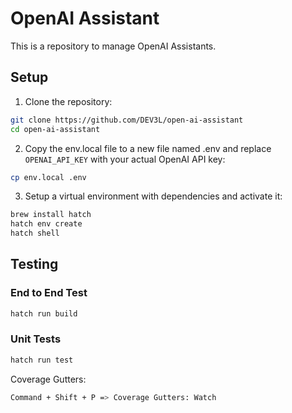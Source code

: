 # OpenAI Assistant

This is a repository to manage OpenAI Assistants.

## Setup

1. Clone the repository:

```bash
git clone https://github.com/DEV3L/open-ai-assistant
cd open-ai-assistant
```

2. Copy the env.local file to a new file named .env and replace `OPENAI_API_KEY` with your actual OpenAI API key:

```bash
cp env.local .env
```

3. Setup a virtual environment with dependencies and activate it:

```bash
brew install hatch
hatch env create
hatch shell
```

## Testing

### End to End Test

```bash
hatch run build
```

### Unit Tests

```bash
hatch run test
```

Coverage Gutters:

```bash
Command + Shift + P => Coverage Gutters: Watch
```
